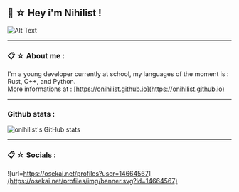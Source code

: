 
## 🍜 ☆ Hey i'm Nihilist !

![Alt Text](https://th.bing.com/th/id/R.cf4e9dddf600c58ad48b89a8717c7405?rik=PKcJHu%2bjblqbkA&riu=http%3a%2f%2f2.bp.blogspot.com%2f-noIAJadGuao%2fUDvJxwac_EI%2fAAAAAAAAFOE%2fhRYhcnG-_8U%2fs1600%2ftumblr_lubkluPXQC1r62yqfo1_500.gif&ehk=H2OjPESSvaF%2bZ%2fxrGQeJwKtkbM6z3C8Vvhe7xcGZkgc%3d&risl=&pid=ImgRaw&r=0)

-----

### 📋 ☆ About me :
I'm a young developer currently at school, my languages of the moment is : Rust, C++, and Python. <br /> More informations at : [https://onihilist.github.io](https://onihilist.github.io)

-----

### Github stats : 
![onihilist's GitHub stats](https://github-readme-stats.vercel.app/api?username=onihilist&show=reviews,discussions_started,discussions_answered,prs_merged,prs_merged_percentage&show_icons=true&theme=transparent&text_color=c0deff&title_color=006FEE&icons_color=006FEE&locale=en)

-----

### 📋 ☆ Socials :
![url=https://osekai.net/profiles?user=14664567](https://osekai.net/profiles/img/banner.svg?id=14664567)
<!--
**onihilist/onihilist** is a ✨ _special_ ✨ repository because its `README.md` (this file) appears on your GitHub profile.

Here are some ideas to get you started:

- 🔭 I’m currently working on ...
- 🌱 I’m currently learning ...
- 👯 I’m looking to collaborate on ...
- 🤔 I’m looking for help with ...
- 💬 Ask me about ...
- 📫 How to reach me: ...
- 😄 Pronouns: ...
- ⚡ Fun fact: ...
-->
